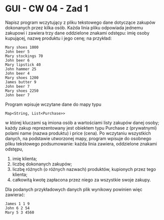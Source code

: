 # GUI - CW 04 - Zad 1

Napisz program wczytujący z pliku tekstowego dane dotyczące zakupów dokonanych przez kilka osób. Każda linia pliku odpowiada jednemu zakupowi i zawiera trzy dane oddzielone znakami odstępu: imię osoby kupującej, nazwę produktu i jego cenę; na przykład:

    Mary shoes 1000
    John beer 5
    Mary stockings 70
    John beer 6
    Mary lipstick 40
    John hammer 25
    John beer 4
    Mary shoes 1200
    James butter 9
    John beer 7
    Mary shoes 2250
    John beer 7

Program wpisuje wczytane dane do mapy typu

    Map<String, List<Purchase>>

w której kluczami są imiona osób a wartościami listy zakupów danej osoby; każdy zakup reprezentowany jest obiektem typu Purchase z (prywatnymi) polami name (nazwa produktu) i price (cena). Po wczytaniu wszystkich danych, na podstawie utworzonej mapy, program wpisuje do osobnego pliku tekstowego podsumowanie: każda linia zawiera, oddzielone znakami odstępu, <br />
1. imię klienta;
2. liczbę dokonanych zakupów;
3. liczbę różnych (o różnych nazwach) produktów, kupionych przez tego klienta;
4. całkowitą kwotę zapłacona przez niego za wszystkie swoje zakupy. <br />

Dla podanych przykładowych danych plik wynikowy powinien więc zawierać:

    James 1 1 9
    John 6 2 54
    Mary 5 3 4560